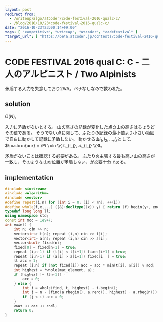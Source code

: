 ```yaml
---
layout: post
redirect_from:
  - /writeup/algo/atcoder/code-festival-2016-qualc-c/
  - /blog/2016/10/23/code-festival-2016-qualc-c/
date: "2016-10-23T23:00:14+09:00"
tags: [ "competitive", "writeup", "atcoder", "codefestival" ]
"target_url": [ "https://beta.atcoder.jp/contests/code-festival-2016-qualc/tasks/codefestival_2016_qualC_c" ]
---
```


# CODE FESTIVAL 2016 qual C: C - 二人のアルピニスト / Two Alpinists

矛盾する入力を失念しており$2$WA。ペナなしなので救われた。

## solution

$O(N)$。

入力に矛盾がないとする。
山の高さの記録が変化した点の山の高さはちょうどその値である。
そうでない点に関して、ふたりの記録の最小値より小さい範囲で自由に動かして記録に矛盾しない。
動かせる山$i_1, i_2, \dots, i_k$として、$\mathrm{ans} = \Pi \min \\{ t\_{i_j}, a\_{i_j} \\}$。

矛盾がないことは確認する必要がある。
ふたりの主張する最も高い山の高さが一致し、そのような山の位置が矛盾しない、が必要十分である。

## implementation

``` c++
#include <iostream>
#include <algorithm>
#include <vector>
#define repeat(i,n) for (int i = 0; (i) < (n); ++(i))
#define whole(f,x,...) ([&](decltype((x)) y) { return (f)(begin(y), end(y), ## __VA_ARGS__); })(x)
typedef long long ll;
using namespace std;
const int mod = 1e9+7;
int main() {
    int n; cin >> n;
    vector<int> t(n); repeat (i,n) cin >> t[i];
    vector<int> a(n); repeat (i,n) cin >> a[i];
    vector<bool> fixed(n);
    fixed[0] = fixed[n-1] = true;
    repeat (i,n-1) if (t[i] < t[i+1]) fixed[i+1] = true;
    repeat (i,n-1) if (a[i] > a[i+1]) fixed[i  ] = true;
    ll acc = 1;
    repeat (i,n) if (not fixed[i]) acc = acc * min(t[i], a[i]) % mod;
    int highest = *whole(max_element, a);
    if (highest != t[n-1]) {
        acc = 0;
    } else {
        int i = whole(find, t, highest) - t.begin();
        int j = n - (find(a.rbegin(), a.rend(), highest) - a.rbegin()) - 1;
        if (j < i) acc = 0;
    }
    cout << acc << endl;
    return 0;
}
```
